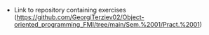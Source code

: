 - Link to repository containing exercises (https://github.com/GeorgiTerziev02/Object-oriented_programming_FMI/tree/main/Sem.%2001/Pract.%2001)

